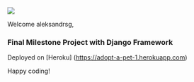 <img src="https://codeinstitute.s3.amazonaws.com/fullstack/ci_logo_small.png" style="margin: 0;">

Welcome aleksandrsg,

### Final Milestone Project with Django Framework

Deployed on [Heroku] (https://adopt-a-pet-1.herokuapp.com)

Happy coding!
